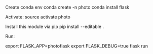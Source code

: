 Create conda env
    conda create -n photo
    conda install flask

Activate:
    source activate photo

Install this module via pip 
    pip install --editable .

Run:

export FLASK_APP=photoflask
export FLASK_DEBUG=true
flask run
